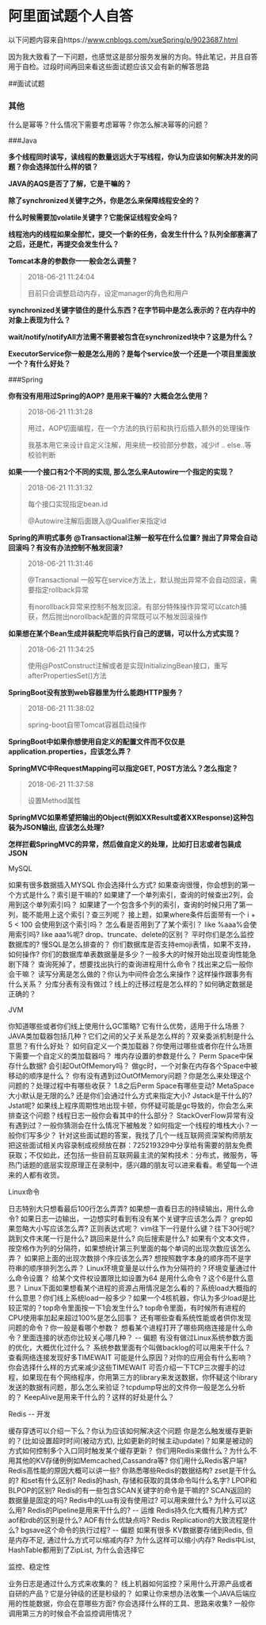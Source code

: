 # 阿里面试题个人自答

以下问题内容来自https://www.cnblogs.com/xueSpring/p/9023687.html

因为我大致看了一下问题，也感觉这是部分服务发展的方向。特此笔记，并且自答用于自检。过段时间再回来看这些面试题应该又会有新的解答思路



##面试试题

### 其他

什么是幂等？什么情况下需要考虑幂等？你怎么解决幂等的问题？



###Java

**多个线程同时读写，读线程的数量远远大于写线程，你认为应该如何解决并发的问题？你会选择加什么样的锁？**



**JAVA的AQS是否了了解，它是干嘛的？**



**除了synchronized关键字之外，你是怎么来保障线程安全的？**



**什么时候需要加volatile关键字？它能保证线程安全吗？**



**线程池内的线程如果全部忙，提交一个新的任务，会发生什什么？队列全部塞满了之后，还是忙，再提交会发生什么？**



**Tomcat本身的参数你⼀一般会怎么调整？**

> 2018-06-21 11:24:04
>
> 目前只会调整启动内存，设定manager的角色和用户



**synchronized关键字锁住的是什么东西？在字节码中是怎么表示的？在内存中的对象上表现为什么？**



**wait/notify/notifyAll方法需不需要被包含在synchronized块中？这是为什么？**



**ExecutorService你一般是怎么用的？是每个service放一个还是一个项目里面放一个？有什么好处？**



###Spring

**你有没有⽤用过Spring的AOP? 是用来干嘛的? 大概会怎么使用？**

> 2018-06-21 11:31:28
>
> 用过，AOP切面编程，在一个方法的执行前和执行后插入额外的处理操作
>
> 我基本用它来设计自定义注解，用来统一校验部分参数，减少if .. else..等校验判断



**如果⼀一个接口有2个不同的实现, 那么怎么来Autowire一个指定的实现？**

>2018-06-21 11:31:32
>
>每个接口实现指定bean.id
>
>@Autowire注解后面跟入@Qualifier来指定id



**Spring的声明式事务 @Transactional注解一般写在什么位置? 抛出了异常会自动回滚吗？有没有办法控制不触发回滚?**

> 2018-06-21 11:31:46
>
> @Transactional 一般写在service方法上，默认抛出异常不会自动回滚，需要指定rollback异常
>
> 有norollback异常来控制不触发回滚。有部分特殊操作异常可以catch捕获，然后抛出norollback配置的异常既可以不触发回滚操作



**如果想在某个Bean生成并装配完毕后执行自己的逻辑，可以什么方式实现？**

>2018-06-21 11:34:25
>
>使用@PostConstruct注解或者是实现InitializingBean接口，重写afterPropertiesSet()方法



**SpringBoot没有放到web容器里为什么能跑HTTP服务？**

> 2018-06-21 11:38:02
>
> spring-boot自带Tomcat容器启动操作



**SpringBoot中如果你想使用自定义的配置文件而不仅仅是application.properties，应该怎么弄？**



**SpringMVC中RequestMapping可以指定GET, POST方法么？怎么指定？**

> 2018-06-21 11:37:58
>
> 设置Method属性



**SpringMVC如果希望把输出的Object(例如XXResult或者XXResponse)这种包装为JSON输出, 应该怎么处理?**



**怎样拦截SpringMVC的异常，然后做自定义的处理，比如打日志或者包装成JSON**



MySQL

如果有很多数据插入MYSQL 你会选择什么方式?
如果查询很慢，你会想到的第一个方式是什么？索引是干嘛的?
如果建了一个单列索引，查询的时候查出2列，会用到这个单列索引吗？
如果建了一个包含多个列的索引，查询的时候只用了第一列，能不能用上这个索引？查三列呢？
接上题，如果where条件后面带有一个 i + 5 < 100 会使用到这个索引吗？
怎么看是否用到了了某个索引？
like %aaa%会使用索引吗? like aaa%呢?
drop、truncate、delete的区别？
平时你们是怎么监控数据库的? 慢SQL是怎么排查的？
你们数据库是否支持emoji表情，如果不支持，如何操作?
你们的数据库单表数据量是多少？一般多大的时候开始出现查询性能急剧下降？
查询死掉了，想要找出执行的查询进程用什么命令？找出来之后一般你会干嘛？
读写分离是怎么做的？你认为中间件会怎么来操作？这样操作跟事务有什么关系？
分库分表有没有做过？线上的迁移过程是怎么样的？如何确定数据是正确的？

JVM

你知道哪些或者你们线上使用什么GC策略? 它有什么优势，适用于什么场景？
JAVA类加载器包括几种？它们之间的父子关系是怎么样的？双亲委派机制是什么意思？有什么好处？
如何自定义一个类加载器？你使用过哪些或者你在什么场景下需要一个自定义的类加载器吗？
堆内存设置的参数是什么？
Perm Space中保存什么数据? 会引起OutOfMemory吗？
做gc时，一个对象在内存各个Space中被移动的顺序是什么？
你有没有遇到过OutOfMemory问题？你是怎么来处理这个问题的？处理过程中有哪些收获？
1.8之后Perm Space有哪些变动? MetaSpace大小默认是无限的么? 还是你们会通过什么方式来指定大小?
Jstack是干什么的? Jstat呢? 如果线上程序周期性地出现卡顿，你怀疑可能是gc导致的，你会怎么来排查这个问题？线程日志一般你会看其中的什么部分？
StackOverFlow异常有没有遇到过？一般你猜测会在什么情况下被触发？如何指定一个线程的堆栈大小？一般你们写多少？
针对这些面试题的答案，我找了几个一线互联网资深架构师朋友把这些面试相关内容录制成视频放在群：725219329中分享给有需要的朋友免费获取；不仅如此，还包括一些目前互联网最主流的架构技术：分布式，微服务，等热门话题的底层实现原理正在录制中，感兴趣的朋友可以进来看看。希望每一个进来的人都有收货。

Linux命令

日志特别大只想看最后100行怎么弄弄? 如果想一直看日志的持续输出，用什么命令?
如果日志一边输出，一边想实时看到有没有某个关键字应该怎么弄？
grep如果忽略大小写应该怎么弄? 正则表达式呢？
vim往下一行是什么键？往下30行呢? 跳到文件末尾一行是什么? 跳回来是什么? 向后搜索是什么?
如果有个文本文件，按空格作为列的分隔符，如果想统计第三列里面的每个单词的出现次数应该怎么弄？
如果把上面的出现次数排个序应该怎么弄? 想按照数字本身的顺序而不是字符串的顺序排列怎么弄？
Linux环境变量是以什么作为分隔符的？环境变量通过什么命令设置？
给某个文件权设置限比如设置为64 是用什么命令？这个6是什么意思？
Linux下面如果想看某个进程的资源占用情况是怎么看的？系统load大概指的什么意思？你们线上系统load一般多少？如果一个4核机器，你认为多少load是比较正常的？top命令里面按一下1会发生什么?
top命令里面，有时候所有进程的CPU使用率加起来超过100%是怎么回事？
还有哪些查看系统性能或者供你发现问题的命令？你一般是看哪个参数？
想看某个进程打开了哪些网络连接是什么命令？里面连接的状态你比较关心哪几种？ -- 偏题
有没有做过Linux系统参数方面的优化，大概优化过什么？
系统参数里面有个叫做backlog的可以用来干什么？
查看网络连接发现好多TIMEWAIT 可能是什么原因？对你的应用会有什么影响？你会选择什么样的方式来减少这些TIMEWAIT
可否介绍一下TCP三次握手的过程，如果现在有个网络程序，你用第三方的library来发送数据，你怀疑这个library发送的数据有问题，那么怎么来验证？tcpdump导出的文件你一般是怎么分析的？
KeepAlive是用来干什么的？这样的好处是什么？

Redis -- 开发

缓存穿透可以介绍一下么？你认为应该如何解决这个问题
你是怎么触发缓存更新的？(比如设置超时时间(被动方式), 比如更新的时候主动update)？如果是被动的方式如何控制多个入口同时触发某个缓存更新？
你们用Redis来做什么？为什么不用其他的KV存储例例如Memcached,Cassandra等?
你们用什么Redis客户端? Redis高性能的原因大概可以讲一些?
你熟悉哪些Redis的数据结构? zset是干什么的? 和set有什么区别?
Redis的hash, 存储和获取的具体命令叫什么名字?
LPOP和BLPOP的区别?
Redis的有一些包含SCAN关键字的命令是干嘛的? SCAN返回的数据量是固定的吗?
Redis中的Lua有没有使用过? 可以用来做什么? 为什么可以这么用?
Redis的Pipeline是用来干什么的? -- 运维
Redis持久化大概有几种方式? aof和rdb的区别是什么? AOF有什么优缺点吗?
Redis Replication的大致流程是什么? bgsave这个命令的执行过程? -- 偏题
如果有很多 KV数据要存储到Redis, 但是内存不足, 通过什么方式可以缩减内存? 为什么这样可以缩小内存?
Redis中List, HashTable都用到了ZipList, 为什么会选择它

监控、稳定性

业务日志是通过什么方式来收集的？
线上机器如何监控？采用什么开源产品或者自研的产品？它是分钟级的还是秒级的？
如果让你来想办法收集一个JAVA后端应用的性能数据，你会在意哪些方面? 你会选择什么样的工具、思路来收集?
一般你调用第三方的时候会不会监控调用情况？